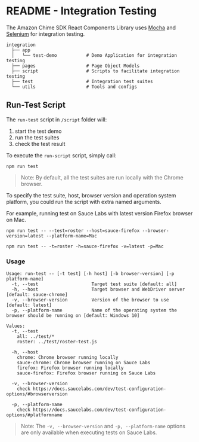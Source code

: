 # README - Integration Testing

The Amazon Chime SDK React Components Library uses [Mocha](https://mochajs.org/) and [Selenium](https://www.selenium.dev/) for integration testing.

```plaintext
integration
  ├── app
  │   └── test-demo           # Demo Application for integration testing
  ├── pages                   # Page Object Models
  ├── script                  # Scripts to facilitate integration testing
  ├── test                    # Integration test suites
  └── utils                   # Tools and configs
```

## Run-Test Script

The `run-test` script in `/script` folder will:

1. start the test demo
2. run the test suites
3. check the test result

To execute the `run-script` script, simply call:

```plaintext
npm run test
```

> Note: By default, all the test suites are run locally with the Chrome browser.

To specify the test suite, host, browser version and operation system platform, you could run the script with extra named arguments.

For example, running test on Sauce Labs with latest version Firefox browser on Mac.

```plaintext
npm run test -- --test=roster --host=sauce-firefox --browser-version=latest --platform-name=Mac
```

```plaintext
npm run test -- -t=roster -h=sauce-firefox -v=latest -p=Mac
```

### Usage

```plaintext
Usage: run-test -- [-t test] [-h host] [-b browser-version] [-p platform-name]
  -t, --test                    Target test suite [default: all]
  -h, --host                    Target browser and WebDriver server [default: sauce-chrome]
  -v, --browser-version         Version of the browser to use [default: latest]
  -p, --platform-name           Name of the operating system the browser should be running on [default: Windows 10]

Values:
  -t, --test
    all: ../test/*
    roster: ../test/roster-test.js

  -h, --host
    chrome: Chrome browser running locally
    sauce-chrome: Chrome browser running on Sauce Labs
    firefox: Firefox browser running locally
    sauce-firefox: Firefox browser running on Sauce Labs

  -v, --browser-version
    check https://docs.saucelabs.com/dev/test-configuration-options/#browserversion

  -p, --platform-name
    check https://docs.saucelabs.com/dev/test-configuration-options/#platformname
```

> Note: The `-v, --browser-version` and `-p, --platform-name` options are only available when executing tests on Sauce Labs.
